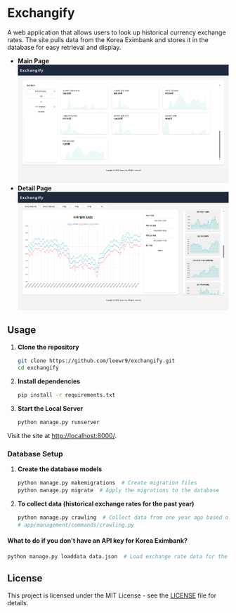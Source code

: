 # Exchangify

A web application that allows users to look up historical currency exchange rates. The site pulls data from the Korea Eximbank and stores it in the database for easy retrieval and display.

- **Main Page**  
    ![](main.png)
- **Detail Page**  
    ![](detail.png)

## Usage
1. **Clone the repository**
    ```bash
    git clone https://github.com/leewr9/exchangify.git
    cd exchangify

2. **Install dependencies**
    ```bash
    pip install -r requirements.txt
    ```

3. **Start the Local Server**
    ```bash
    python manage.py runserver
    ```

Visit the site at [http://localhost:8000/](http://localhost:8000/).

### Database Setup
1. **Create the database models**
    ```bash
    python manage.py makemigrations  # Create migration files
    python manage.py migrate  # Apply the migrations to the database
    ```

2. **To collect data (historical exchange rates for the past year)**
    ```bash
    python manage.py crawling  # Collect data from one year ago based on today
    # app/management/commands/crawling.py
    ```

#### What to do if you don't have an API key for Korea Eximbank?
```bash
python manage.py loaddata data.json  # Load exchange rate data for the period 2023-12-04 to 2024-12-05
```
        

## License
This project is licensed under the MIT License - see the [LICENSE](LICENSE) file for details.
